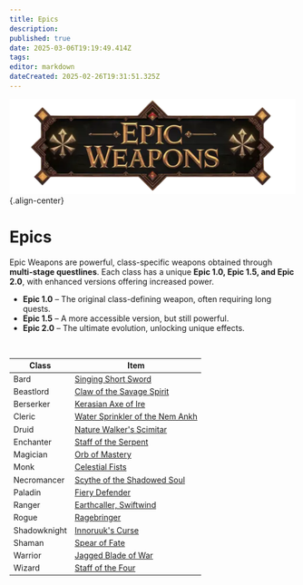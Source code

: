 ```yaml
---
title: Epics
description: 
published: true
date: 2025-03-06T19:19:49.414Z
tags: 
editor: markdown
dateCreated: 2025-02-26T19:31:51.325Z
---
```


![epicweapons.webp](/epicweapons.webp){.align-center}

# Epics

Epic Weapons are powerful, class-specific weapons obtained through **multi-stage questlines**. Each class has a unique **Epic 1.0, Epic 1.5, and Epic 2.0**, with enhanced versions offering increased power.

- **Epic 1.0** – The original class-defining weapon, often requiring long quests.  
- **Epic 1.5** – A more accessible version, but still powerful.  
- **Epic 2.0** – The ultimate evolution, unlocking unique effects.  

<br>

Class|Item
---|---
Bard|[Singing Short Sword](/equipment-guide/epics/brd-epic)
Beastlord|[Claw of the Savage Spirit](/equipment-guide/epics/bst-epic)
Berserker|[Kerasian Axe of Ire](/equipment-guide/epics/ber-epic)
Cleric|[Water Sprinkler of the Nem Ankh](/equipment-guide/epics/clr-epic)
Druid|[Nature Walker's Scimitar](/equipment-guide/epics/dru-epic)
Enchanter|[Staff of the Serpent](/equipment-guide/epics/enc-epic)
Magician|[Orb of Mastery](/equipment-guide/epics/mag-epic)
Monk|[Celestial Fists](/equipment-guide/epics/mnk-epic)
Necromancer|[Scythe of the Shadowed Soul](/equipment-guide/epics/nec-epic)
Paladin|[Fiery Defender](/equipment-guide/epics/pal-epic)
Ranger|[Earthcaller, Swiftwind](/equipment-guide/epics/rng-epic)
Rogue|[Ragebringer](/equipment-guide/epics/rog-epic)
Shadowknight|[Innoruuk's Curse](/equipment-guide/epics/shd-epic)
Shaman|[Spear of Fate](/equipment-guide/epics/shm-epic)
Warrior|[Jagged Blade of War](/equipment-guide/epics/war-epic)
Wizard|[Staff of the Four](/equipment-guide/epics/wiz-epic)

